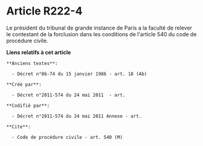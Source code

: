 # Article R222-4

Le président du tribunal de grande instance de Paris a la faculté de relever le contestant de la forclusion dans les
conditions de l'article 540 du code de procédure civile.

**Liens relatifs à cet article**

	**Anciens textes**:

	  - Décret n°86-74 du 15 janvier 1986 - art. 18 (Ab)

	**Créé par**:

	  - Décret n°2011-574 du 24 mai 2011  - art.

	**Codifié par**:

	  - Décret n°2011-574 du 24 mai 2011 Annexe - art.

	**Cite**:

	  - Code de procédure civile - art. 540 (M)
